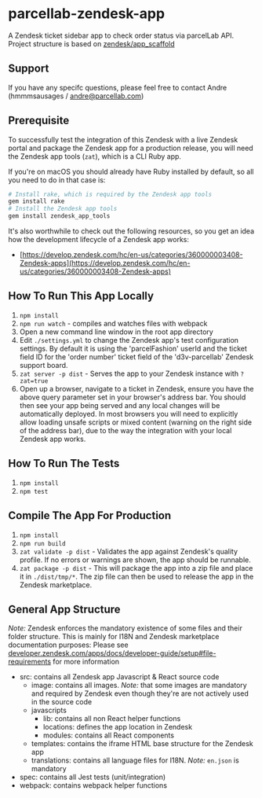 # parcellab-zendesk-app

A Zendesk ticket sidebar app to check order status via parcelLab API.
Project structure is based on [zendesk/app_scaffold](https://github.com/zendesk/app_scaffold)

## Support

If you have any specifc questions, please feel free to contact Andre (hmmmsausages / andre@parcellab.com)

## Prerequisite

To successfully test the integration of this Zendesk with a live Zendesk portal and package the Zendesk app for a production release, you will need the Zendesk app tools (`zat`), which is a CLI Ruby app.

If you're on macOS you should already have Ruby installed by default, so all you need to do in that case is:

```bash
# Install rake, which is required by the Zendesk app tools
gem install rake
# Install the Zendesk app tools
gem install zendesk_app_tools
```

It's also worthwhile to check out the following resources, so you get an idea how the development lifecycle of a Zendesk app works:

- [https://develop.zendesk.com/hc/en-us/categories/360000003408-Zendesk-apps](https://develop.zendesk.com/hc/en-us/categories/360000003408-Zendesk-apps)

## How To Run This App Locally

1. `npm install`
1. `npm run watch` - compiles and watches files with webpack
1. Open a new command line window in the root app directory
1. Edit `./settings.yml` to change the Zendesk app's test configuration settings. By default it is using the 'parcelFashion' userId and the ticket field ID for the 'order number' ticket field of the 'd3v-parcellab' Zendesk support board.
1. `zat server -p dist` - Serves the app to your Zendesk instance with `?zat=true`
1. Open up a browser, navigate to a ticket in Zendesk, ensure you have the above query parameter set in your browser's address bar. You should then see your app being served and any local changes will be automatically deployed. In most browsers you will need to explicitly allow loading unsafe scripts or mixed content (warning on the right side of the address bar), due to the way the integration with your local Zendesk app works.

## How To Run The Tests

1. `npm install`
1. `npm test`

## Compile The App For Production

1. `npm install`
1. `npm run build`
1. `zat validate -p dist` - Validates the app against Zendesk's quality profile. If no errors or warnings are shown, the app should be runnable.
1. `zat package -p dist` - This will package the app into a zip file and place it in `./dist/tmp/*`. The zip file can then be used to release the app in the Zendesk marketplace.

## General App Structure

*Note:* Zendesk enforces the mandatory existence of some files and their folder structure. This is mainly for I18N and Zendesk marketplace documentation purposes: Please see [developer.zendesk.com/apps/docs/developer-guide/setup#file-requirements](https://developer.zendesk.com/apps/docs/developer-guide/setup#file-requirements) for more information

- src: contains all Zendesk app Javascript & React source code
  - image: contains all images. *Note:* that some images are mandatory and required by Zendesk even though they're are not actively used in the source code
  - javascripts
    - lib: contains all non React helper functions
    - locations: defines the app location in Zendesk
    - modules: contains all React components
  - templates: contains the iframe HTML base structure for the Zendesk app
  - translations: contains all language files for I18N. *Note:* `en.json` is mandatory
- spec: contains all Jest tests (unit/integration)
- webpack: contains webpack helper functions
